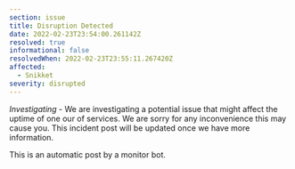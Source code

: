 ```yaml
---
section: issue
title: Disruption Detected
date: 2022-02-23T23:54:00.261142Z
resolved: true
informational: false
resolvedWhen: 2022-02-23T23:55:11.267420Z
affected:
  - Snikket
severity: disrupted
---
```

*Investigating* - We are investigating a potential issue that might affect the uptime of one our of services. We are sorry for any inconvenience this may cause you. This incident post will be updated once we have more information.

This is an automatic post by a monitor bot.
        